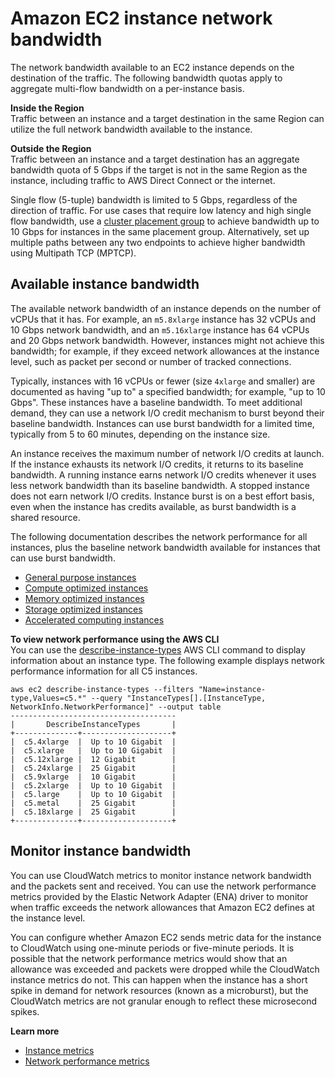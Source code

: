 # Amazon EC2 instance network bandwidth<a name="ec2-instance-network-bandwidth"></a>

The network bandwidth available to an EC2 instance depends on the destination of the traffic\. The following bandwidth quotas apply to aggregate multi\-flow bandwidth on a per\-instance basis\.

**Inside the Region**  
Traffic between an instance and a target destination in the same Region can utilize the full network bandwidth available to the instance\.

**Outside the Region**  
Traffic between an instance and a target destination has an aggregate bandwidth quota of 5 Gbps if the target is not in the same Region as the instance, including traffic to AWS Direct Connect or the internet\.

Single flow \(5\-tuple\) bandwidth is limited to 5 Gbps, regardless of the direction of traffic\. For use cases that require low latency and high single flow bandwidth, use a [cluster placement group](placement-groups.md#placement-groups-cluster) to achieve bandwidth up to 10 Gbps for instances in the same placement group\. Alternatively, set up multiple paths between any two endpoints to achieve higher bandwidth using Multipath TCP \(MPTCP\)\.

## Available instance bandwidth<a name="available-instance-bandwidth"></a>

The available network bandwidth of an instance depends on the number of vCPUs that it has\. For example, an `m5.8xlarge` instance has 32 vCPUs and 10 Gbps network bandwidth, and an `m5.16xlarge` instance has 64 vCPUs and 20 Gbps network bandwidth\. However, instances might not achieve this bandwidth; for example, if they exceed network allowances at the instance level, such as packet per second or number of tracked connections\.

Typically, instances with 16 vCPUs or fewer \(size `4xlarge` and smaller\) are documented as having "up to" a specified bandwidth; for example, "up to 10 Gbps"\. These instances have a baseline bandwidth\. To meet additional demand, they can use a network I/O credit mechanism to burst beyond their baseline bandwidth\. Instances can use burst bandwidth for a limited time, typically from 5 to 60 minutes, depending on the instance size\.

An instance receives the maximum number of network I/O credits at launch\. If the instance exhausts its network I/O credits, it returns to its baseline bandwidth\. A running instance earns network I/O credits whenever it uses less network bandwidth than its baseline bandwidth\. A stopped instance does not earn network I/O credits\. Instance burst is on a best effort basis, even when the instance has credits available, as burst bandwidth is a shared resource\.

The following documentation describes the network performance for all instances, plus the baseline network bandwidth available for instances that can use burst bandwidth\.
+ [General purpose instances](general-purpose-instances.md#general-purpose-network-performance)
+ [Compute optimized instances](compute-optimized-instances.md)
+ [Memory optimized instances](memory-optimized-instances.md)
+ [Storage optimized instances](storage-optimized-instances.md)
+ [Accelerated computing instances](accelerated-computing-instances.md#gpu-network-performance)

**To view network performance using the AWS CLI**  
You can use the [describe\-instance\-types](https://docs.aws.amazon.com/cli/latest/reference/ec2/describe-instance-types.html) AWS CLI command to display information about an instance type\. The following example displays network performance information for all C5 instances\.

```
aws ec2 describe-instance-types --filters "Name=instance-type,Values=c5.*" --query "InstanceTypes[].[InstanceType, NetworkInfo.NetworkPerformance]" --output table
-------------------------------------
|       DescribeInstanceTypes       |
+--------------+--------------------+
|  c5.4xlarge  |  Up to 10 Gigabit  |
|  c5.xlarge   |  Up to 10 Gigabit  |
|  c5.12xlarge |  12 Gigabit        |
|  c5.24xlarge |  25 Gigabit        |
|  c5.9xlarge  |  10 Gigabit        |
|  c5.2xlarge  |  Up to 10 Gigabit  |
|  c5.large    |  Up to 10 Gigabit  |
|  c5.metal    |  25 Gigabit        |
|  c5.18xlarge |  25 Gigabit        |
+--------------+--------------------+
```

## Monitor instance bandwidth<a name="monitor-instance-bandwidth"></a>

You can use CloudWatch metrics to monitor instance network bandwidth and the packets sent and received\. You can use the network performance metrics provided by the Elastic Network Adapter \(ENA\) driver to monitor when traffic exceeds the network allowances that Amazon EC2 defines at the instance level\.

You can configure whether Amazon EC2 sends metric data for the instance to CloudWatch using one\-minute periods or five\-minute periods\. It is possible that the network performance metrics would show that an allowance was exceeded and packets were dropped while the CloudWatch instance metrics do not\. This can happen when the instance has a short spike in demand for network resources \(known as a microburst\), but the CloudWatch metrics are not granular enough to reflect these microsecond spikes\.

**Learn more**
+ [Instance metrics](viewing_metrics_with_cloudwatch.md#ec2-cloudwatch-metrics)
+ [Network performance metrics](monitoring-network-performance-ena.md)